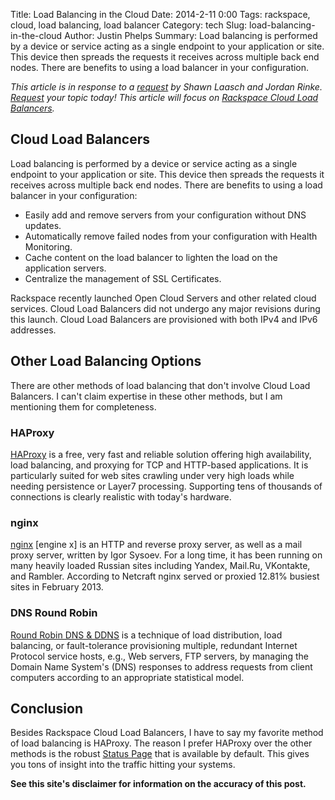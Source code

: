 Title: Load Balancing in the Cloud
Date: 2014-2-11 0:00
Tags: rackspace, cloud, load balancing, load balancer
Category: tech
Slug: load-balancing-in-the-cloud
Author: Justin Phelps
Summary: Load balancing is performed by a device or service acting as a single endpoint to your application or site. This device then spreads the requests it receives across multiple back end nodes. There are benefits to using a load balancer in your configuration.

*This article is in response to a [request](https://github.com/Linuturk/www.onitato.com/issues/2) by Shawn Laasch and Jordan Rinke. [Request](https://github.com/Linuturk/www.onitato.com/issues) your topic today! This article will focus on [Rackspace Cloud Load Balancers](http://www.rackspace.com/cloud/load-balancing/).*

## Cloud Load Balancers

Load balancing is performed by a device or service acting as a single endpoint to your application or site. This device then spreads the requests it receives across multiple back end nodes. There are benefits to using a load balancer in your configuration:

 * Easily add and remove servers from your configuration without DNS updates.
 * Automatically remove failed nodes from your configuration with Health Monitoring.
 * Cache content on the load balancer to lighten the load on the application servers.
 * Centralize the management of SSL Certificates.

Rackspace recently launched Open Cloud Servers and other related cloud services. Cloud Load Balancers did not undergo any major revisions during this launch. Cloud Load Balancers are provisioned with both IPv4 and IPv6 addresses.

## Other Load Balancing Options

There are other methods of load balancing that don't involve Cloud Load Balancers. I can't claim expertise in these other methods, but I am mentioning them for completeness.

### HAProxy

[HAProxy](http://haproxy.1wt.eu/) is a free, very fast and reliable solution offering high availability, load balancing, and proxying for TCP and HTTP-based applications. It is particularly suited for web sites crawling under very high loads while needing persistence or Layer7 processing. Supporting tens of thousands of connections is clearly realistic with today's hardware.

### nginx

[nginx](http://nginx.org/) [engine x] is an HTTP and reverse proxy server, as well as a mail proxy server, written by Igor Sysoev. For a long time, it has been running on many heavily loaded Russian sites including Yandex, Mail.Ru, VKontakte, and Rambler. According to Netcraft nginx served or proxied 12.81% busiest sites in February 2013.

### DNS Round Robin

[Round Robin DNS & DDNS](http://en.wikipedia.org/wiki/Round-robin_DNS) is a technique of load distribution, load balancing, or fault-tolerance provisioning multiple, redundant Internet Protocol service hosts, e.g., Web servers, FTP servers, by managing the Domain Name System's (DNS) responses to address requests from client computers according to an appropriate statistical model.

## Conclusion

Besides Rackspace Cloud Load Balancers, I have to say my favorite method of load balancing is HAProxy. The reason I prefer HAProxy over the other methods is the robust [Status Page](http://demo.1wt.eu/) that is available by default. This gives you tons of insight into the traffic hitting your systems.

**See this site's disclaimer for information on the accuracy of this post.**
